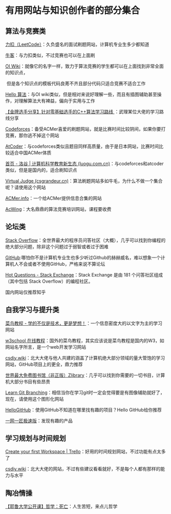 # 有用网站与知识创作者的部分集合

## 算法与竞赛类

[力扣（LeetCode）](https://leetcode.cn/)：久负盛名的面试刷题网站，计算机专业生多少都知道

[牛客](https://nowcoder.com/)：与力扣类似，不过竞赛也可以在上面刷

[OI Wiki](https://oi-wiki.org/)：就像它的名字一样，致力于算法竞赛的学生都可以在上面找到非常全面的知识点，

​		但是各个知识点的模板代码良莠不齐且部分代码只适合竞赛不适合工作

[Hello 算法](https://www.hello-algo.com/)：与OI wiki类似，但是相对来说好理解一些，而且有插图辅助甚至操作，对理解算法大有裨益，偏向于实用与工作

[【金牌选手分享】针对零基础选手的C++算法学习路线 ](https://www.eriktse.com/algorithm/1303.html#大一上学期)：武理某位大佬的学习路线分享

[Codeforces](https://codeforces.com/)：备受ACMer喜爱的刷题网站，就是比赛时间比较阴间，如果你要打竞赛，那你逃不掉这个网站

[AtCoder](https://atcoder.jp/)：与codeforces类似且题目同样高质量，由于是日本网站，比赛时间比较适合中国ACMer体质

[首页 - 洛谷 | 计算机科学教育新生态 (luogu.com.cn)](https://www.luogu.com.cn/)：与codeforces和atcoder类似，但是是国内的，适合刷知识点

[Virtual Judge (csgrandeur.cn)](https://vjudge.csgrandeur.cn/)：算法刷题网站多如牛毛，为什么不做一个集合呢？请使用这个网站

[ACMer.info](https://acmer.info/)：一个给ACMer提供信息合集的网站

[AcWing](https://www.acwing.com/)：大名鼎鼎的算法竞赛培训网站，课程要收费

## 论坛类

[Stack Overflow](https://stackoverflow.com/)：全世界最大的程序员问答社区（大概），几乎可以找到你编程的绝大部分问题，除非这个问题过于弱智或者过于困难

[GitHub](https://github.com/):哪怕你不是计算机专业生也多少听过Github的赫赫威名，难以想象一个计算机人不会或者不使用GitHub，严格来说不算论坛

[Hot Questions - Stack Exchange](https://stackexchange.com/)：Stack Exchange 是由 181 个问答社区组成（其中包括 Stack Overflow）的编程社区。

国内网站仅推荐知乎

## 自我学习与提升类

[菜鸟教程 - 学的不仅是技术，更是梦想！](https://www.runoob.com/)：一个信息密度大的以文字为主的学习网站

[w3school 在线教程](https://www.w3school.com.cn/)：国外的菜鸟教程，其实应该说是菜鸟教程是国内的W3，如网站名字所言，是一个web开发学习网站

[ csdiy.wiki](https://csdiy.wiki/)：北大大佬与他人共建的涵盖了计算机绝大部分领域的量大管饱的学习网站，GitHub项目上的更全，鼎力推荐

[世界最大免费图书馆（非正版）Zlibrary](https://z-lib.is/)：几乎可以找到你需要的一切书目，计算机大部分书目有些昂贵

[Learn Git Branching](https://learngitbranching.js.org/?locale=zh_CN)：相信当你在学习git时一定会觉得要是有图像辅助就好了，现在，请使用这个图形化网站

[HelloGitHub](https://hellogithub.com/)：使用GitHub不知道在哪里找有趣的项目？Hello GitHub给你推荐

[一网一匠极速版](https://ywyj.cn/)：发现有趣的产品

## 学习规划与时间规划

[Create your first Workspace | Trello](https://trello.com/create-first-team)：好用的时间规划网站，不过功能有点太多了

 [ csdiy.wiki](https://csdiy.wiki/)：北大大佬的网站，不过有些建议看看就好，不是每个人都有那样的能力与水平

## 陶冶情操

[【耶鲁大学公开课】哲学：死亡](https://www.bilibili.com/video/BV1oW411h7ee/?vd_source=fd7c48bc1fba0b13fb26b253475a99ca)：人生苦短，来点儿哲学










